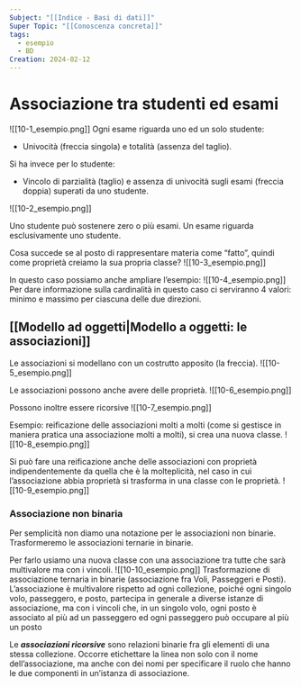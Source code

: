 ```yaml
---
Subject: "[[Indice - Basi di dati]]"
Super Topic: "[[Conoscenza concreta]]"
tags:
  - esempio
  - BD
Creation: 2024-02-12
---
```

# Associazione tra studenti ed esami


![[10-1_esempio.png]]
Ogni esame riguarda uno ed un solo studente:

- Univocità (freccia singola) e totalità (assenza del taglio).

Si ha invece per lo studente:

- Vincolo di parzialità (taglio) e assenza di univocità sugli esami (freccia doppia) superati da uno studente.

![[10-2_esempio.png]]

Uno studente può sostenere zero o più esami. Un esame riguarda esclusivamente uno studente.

Cosa succede se al posto di rappresentare materia come “fatto”, quindi come proprietà creiamo la sua propria classe?
![[10-3_esempio.png]]

In questo caso possiamo anche ampliare l’esempio:
![[10-4_esempio.png]]
Per dare informazione sulla cardinalità in questo caso ci serviranno 4 valori: minimo e massimo per ciascuna delle due direzioni.



## [[Modello ad oggetti|Modello a oggetti: le associazioni]]

Le associazioni si modellano con un costrutto apposito (la freccia).
![[10-5_esempio.png]]

Le associazioni possono anche avere delle proprietà.
![[10-6_esempio.png]]

Possono inoltre essere ricorsive
![[10-7_esempio.png]]

Esempio: reificazione delle associazioni molti a molti (come si gestisce in maniera pratica una associazione molti a molti), si crea una nuova classe.
![[10-8_esempio.png]]

Si può fare una reificazione anche delle associazioni con proprietà indipendentemente da quella che è la molteplicità, nel caso in cui l’associazione abbia proprietà si trasforma in una classe con le proprietà.
![[10-9_esempio.png]]

### Associazione non binaria

Per semplicità non diamo una notazione per le associazioni non binarie. Trasformeremo le associazioni ternarie in binarie.

Per farlo usiamo una nuova classe con una associazione tra tutte che sarà multivalore ma con i vincoli.
![[10-10_esempio.png]]
	Trasformazione di associazione ternaria in binarie (associazione fra Voli, Passeggeri e Posti). L’associazione è multivalore rispetto ad ogni collezione, poiché ogni singolo volo, passeggero, e posto, partecipa in generale a diverse istanze di associazione, ma con i vincoli che, in un singolo volo, ogni posto è associato al più ad un passeggero ed ogni passeggero può occupare al più un posto



Le ___associazioni ricorsive___ sono relazioni binarie fra gli elementi di una stessa collezione. 
Occorre etichettare la linea non solo con il nome dell’associazione, ma anche con dei nomi per specificare il ruolo che hanno le due componenti in un’istanza di associazione.

